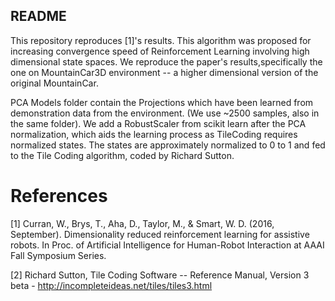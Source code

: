 ## README

This repository reproduces [1]'s results. This algorithm was proposed for increasing convergence speed of Reinforcement Learning involving high dimensional state spaces. We reproduce the paper's results,specifically the one on MountainCar3D environment -- a higher dimensional version of the original MountainCar. 

PCA Models folder contain the Projections which have been learned from demonstration data from the environment. (We use ~2500 samples, also in the same folder). We add a RobustScaler from scikit learn after the PCA normalization, which aids the learning process as TileCoding requires normalized states. The states are approximately normalized to 0 to 1 and fed to the Tile Coding algorithm, coded by Richard Sutton.


# References

[1] Curran, W., Brys, T., Aha, D., Taylor, M., & Smart, W. D. (2016, September). Dimensionality reduced reinforcement learning for assistive robots. In Proc. of Artificial Intelligence for Human-Robot Interaction at AAAI Fall Symposium Series.

[2] Richard Sutton, Tile Coding Software -- Reference Manual, Version 3 beta - http://incompleteideas.net/tiles/tiles3.html
